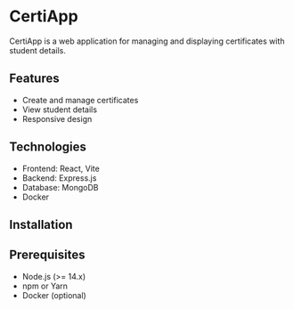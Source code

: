 # CertiApp
CertiApp is a web application for managing and displaying certificates with student details.
## Features
- Create and manage certificates
- View student details
- Responsive design
## Technologies
- Frontend: React, Vite
- Backend: Express.js
- Database: MongoDB
- Docker
## Installation
## Prerequisites
- Node.js (>= 14.x)
- npm or Yarn
- Docker (optional)
